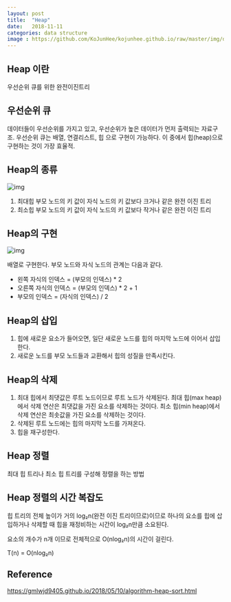 ```yaml
---
layout: post
title:  "Heap"
date:   2018-11-11
categories: data structure
image : https://github.com/KoJunHee/kojunhee.github.io/raw/master/img/dataStructureImg.png
---
```


## Heap 이란

우선순위 큐를 위한 완전이진트리

## 우선순위 큐

데이터들이 우선순위를 가지고 있고, 우선순위가 높은 데이터가 먼저 출력되는 자료구조.
우선순위 큐는 배열, 연결리스트, 힙 으로 구현이 가능하다. 이 중에서 힙(heap)으로 구현하는 것이 가장 효율적.

## Heap의 종류

![img](https://github.com/KoJunHee/kojunhee.github.io/raw/master/img/heap01.png)

1. 최대힙
   부모 노드의 키 값이 자식 노드의 키 값보다 크거나 같은 완전 이진 트리
2. 최소힙
   부모 노드의 키 값이 자식 노드의 키 값보다 작거나 같은 완전 이진 트리

## Heap의 구현

![img](https://github.com/KoJunHee/kojunhee.github.io/raw/master/img/heap02.png)

배열로 구현한다.
부모 노드와 자식 노드의 관계는 다음과 같다.
- 왼쪽 자식의 인덱스 = (부모의 인덱스) * 2
- 오른쪽 자식의 인덱스 = (부모의 인덱스) * 2 + 1
- 부모의 인덱스 = (자식의 인덱스) / 2

## Heap의 삽입

1. 힙에 새로운 요소가 들어오면, 일단 새로운 노드를 힙의 마지막 노드에 이어서 삽입한다.
2. 새로운 노드를 부모 노드들과 교환해서 힙의 성질을 만족시킨다.

## Heap의 삭제

1. 최대 힙에서 최댓값은 루트 노드이므로 루트 노드가 삭제된다. 
   최대 힙(max heap)에서 삭제 연산은 최댓값을 가진 요소를 삭제하는 것이다.
   최소 힙(min heap)에서 삭제 연산은 최솟값을 가진 요소를 삭제하는 것이다.
2. 삭제된 루트 노드에는 힙의 마지막 노드를 가져온다.
3. 힙을 재구성한다.

## Heap 정렬

최대 힙 트리나 최소 힙 트리를 구성해 정렬을 하는 방법

## Heap 정렬의 시간 복잡도

힙 트리의 전체 높이가 거의 log₂n(완전 이진 트리이므로)이므로 하나의 요소를 힙에 삽입하거나 삭제할 때 힙을 재정비하는 시간이 log₂n만큼 소요된다.

요소의 개수가 n개 이므로 전체적으로 O(nlog₂n)의 시간이 걸린다.

T(n) = O(nlog₂n)

## Reference

https://gmlwjd9405.github.io/2018/05/10/algorithm-heap-sort.html



